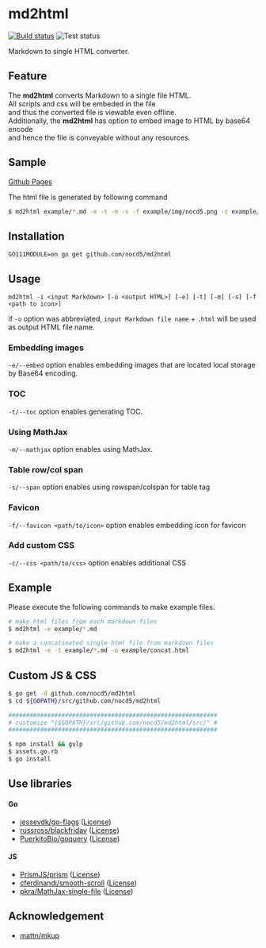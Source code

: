 # md2html

[![Build status](https://github.com/nocd5/md2html/workflows/Build/badge.svg?branch=master)](https://github.com/nocd5/md2html/actions?query=workflow%3ABuild+branch%3Amaster)
![Test status](https://github.com/nocd5/md2html/workflows/Test/badge.svg?branch=master)

Markdown to single HTML converter.

## Feature

The **md2html** converts Markdown to a single file HTML.  
All scripts and css will be embeded in the file  
and thus the converted file is viewable even offline.  
Additionally, the **md2html** has option to embed image to HTML by base64 encode  
and hence the file is conveyable without any resources.

## Sample

[Github Pages](https://nocd5.github.io/md2html/index.html)

The html file is generated by following command

```bash
$ md2html example/*.md -e -t -m -s -f example/img/nocd5.png -c example/css/custom-css.css -o gh-pages/index.html
```

## Installation

`GO111MODULE=on go get github.com/nocd5/md2html`

## Usage

`md2html -i <input Markdown> [-o <output HTML>] [-e] [-t] [-m] [-s] [-f <path to icon>]`

if `-o` option was abbreviated, `input Markdown file name` + `.html` will be used as output HTML file name.

### Embedding images

`-e/--embed` option enables embedding images that are located local storage by Base64 encoding.

### TOC

`-t/--toc` option enables generating TOC.

### Using MathJax

`-m/--mathjax` option enables using MathJax.

### Table row/col span

`-s/--span` option enables using rowspan/colspan for table tag

### Favicon

`-f/--favicon <path/to/icon>` option enables embedding icon for favicon

### Add custom CSS

`-c/--css <path/to/css>` option enables additional CSS

## Example

Please execute the following commands to make example files.

```bash
# make html files from each markdown files
$ md2html -e example/*.md

# make a concatinated single html file from markdown files
$ md2html -e -t example/*.md -o example/concat.html
```

## Custom JS & CSS

```bash
$ go get -d github.com/nocd5/md2html
$ cd ${GOPATH}/src/github.com/nocd5/md2html

###########################################################
# customize "{$GOPATH}/src/github.com/nocd5/md2html/src/" #
###########################################################

$ npm install && gulp
$ assets.go.rb
$ go install
```

## Use libraries

#### Go

- [jessevdk/go-flags](https://github.com/jessevdk/go-flags)
  ([License](https://github.com/jessevdk/go-flags/blob/master/LICENSE))
- [russross/blackfriday](https://github.com/russross/blackfriday)
  ([License](https://github.com/russross/blackfriday/blob/master/LICENSE.txt))
- [PuerkitoBio/goquery](https://github.com/PuerkitoBio/goquery)
  ([License](https://raw.githubusercontent.com/PuerkitoBio/goquery/master/LICENSE))

#### JS

- [PrismJS/prism](https://github.com/PrismJS/prism)
  ([License](https://raw.githubusercontent.com/PrismJS/prism/master/LICENSE))
- [cferdinandi/smooth-scroll](https://github.com/cferdinandi/smooth-scroll)
  ([License](https://raw.githubusercontent.com/cferdinandi/smooth-scroll/master/LICENSE.md))
- [pkra/MathJax-single-file](https://github.com/pkra/MathJax-single-file)
  ([License](https://raw.githubusercontent.com/pkra/MathJax-single-file/master/LICENSE))

## Acknowledgement

- [mattn/mkup](https://github.com/mattn/mkup)

